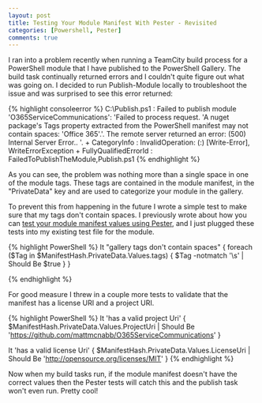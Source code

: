 ```yaml
---
layout: post
title: Testing Your Module Manifest With Pester - Revisited
categories: [Powershell, Pester]
comments: true
---
```


[PreviousPost]: /pester-testing-your-module-manifest

I ran into a problem recently when running a TeamCity build process for a PowerShell module that I have published to the PowerShell Gallery. The build task continually returned errors and I couldn't quite figure out what was going on. I decided to run Publish-Module locally to troubleshoot the issue and was surprised to see this error returned:

{% highlight consoleerror %}
C:\Publish.ps1 : Failed to publish module 'O365ServiceCommunications': 'Failed to process request. 'A nuget package's Tags
property extracted from the PowerShell manifest may not contain spaces: 'Office 365'.'.
The remote server returned an error: (500) Internal Server Error..
'.
    + CategoryInfo          : InvalidOperation: (:) [Write-Error], WriteErrorException
    + FullyQualifiedErrorId : FailedToPublishTheModule,Publish.ps1
{% endhighlight %}

As you can see, the problem was nothing more than a single space in one of the module tags. These tags are contained in the module manifest, in the "PrivateData" key and are used to categorize your module in the gallery.

To prevent this from happening in the future I wrote a simple test to make sure that my tags don't contain spaces. I previously wrote about how you can [test your module manifest values using Pester][PreviousPost], and I just plugged these tests into my existing test file for the module.

{% highlight PowerShell %}
It "gallery tags don't contain spaces" {
    foreach ($Tag in $ManifestHash.PrivateData.Values.tags)
    {
        $Tag -notmatch '\s' | Should Be $true
    }
}

{% endhighlight %}

For good measure I threw in a couple more tests to validate that the manifest has a license URI and a project URI.

{% highlight PowerShell %}
It 'has a valid project Uri' {
    $ManifestHash.PrivateData.Values.ProjectUri | Should Be 'https://github.com/mattmcnabb/O365ServiceCommunications'
}

It 'has a valid license Uri' {
    $ManifestHash.PrivateData.Values.LicenseUri | Should Be 'http://opensource.org/licenses/MIT'
}
{% endhighlight %}

 Now when my build tasks run, if the module manifest doesn't have the correct values then the Pester tests will catch this and the publish task won't even run. Pretty cool!